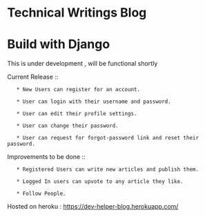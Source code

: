 # Technical Writings Blog

# Build with Django 

This is under development , will be functional shortly

Current Release :: 
      
       * New Users can register for an account.
       
       * User can login with their username and password.
       
       * User can edit their profile settings.
       
       * User can change their password.
       
       * User can request for forgot-password link and reset their password.


Improvements to be done :: 

       * Registered Users can write new articles and publish them.
       
       * Logged In users can upvote to any article they like.

       * Follow People.


Hosted on heroku : https://dev-helper-blog.herokuapp.com/
